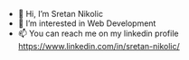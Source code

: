 - 👋 Hi, I’m Sretan Nikolic
- 👀 I’m interested in Web Development
- 📫 You can reach me on my linkedin profile https://www.linkedin.com/in/sretan-nikolic/

<!---
NikolicS00/NikolicS00 is a ✨ special ✨ repository because its `README.md` (this file) appears on your GitHub profile.
You can click the Preview link to take a look at your changes.
--->
